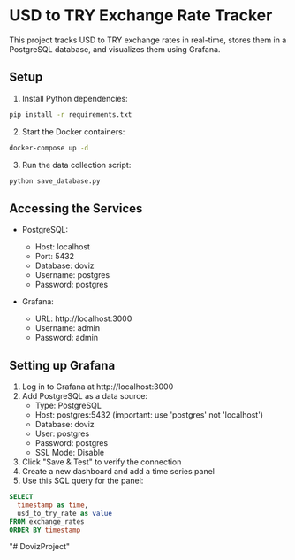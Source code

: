 # USD to TRY Exchange Rate Tracker

This project tracks USD to TRY exchange rates in real-time, stores them in a PostgreSQL database, and visualizes them using Grafana.

## Setup

1. Install Python dependencies:

```bash
pip install -r requirements.txt
```

2. Start the Docker containers:

```bash
docker-compose up -d
```

3. Run the data collection script:

```bash
python save_database.py
```

## Accessing the Services

- PostgreSQL:
  - Host: localhost
  - Port: 5432
  - Database: doviz
  - Username: postgres
  - Password: postgres

- Grafana:
  - URL: http://localhost:3000
  - Username: admin
  - Password: admin

## Setting up Grafana

1. Log in to Grafana at http://localhost:3000
2. Add PostgreSQL as a data source:
   - Type: PostgreSQL
   - Host: postgres:5432 (important: use 'postgres' not 'localhost')
   - Database: doviz
   - User: postgres
   - Password: postgres
   - SSL Mode: Disable
3. Click "Save & Test" to verify the connection
4. Create a new dashboard and add a time series panel
5. Use this SQL query for the panel:

```sql
SELECT
  timestamp as time,
  usd_to_try_rate as value
FROM exchange_rates
ORDER BY timestamp
```
"# DovizProject" 
